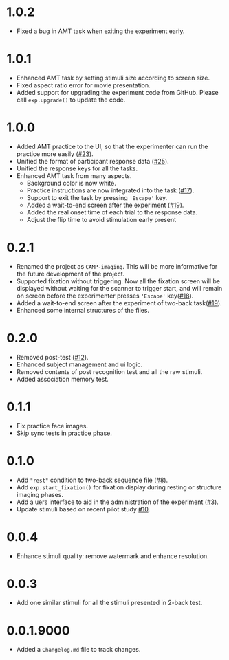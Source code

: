 # 1.0.2

* Fixed a bug in AMT task when exiting the experiment early.

# 1.0.1

* Enhanced AMT task by setting stimuli size according to screen size.
* Fixed aspect ratio error for movie presentation.
* Added support for upgrading the experiment code from GitHub. Please call `exp.upgrade()` to update the code.

# 1.0.0

* Added AMT practice to the UI, so that the experimenter can run the practice more easily ([#23](https://github.com/psychelzh/CAMP-imaging/issues/23)).
* Unified the format of participant response data ([#25](https://github.com/CAMP-BNU/CAMP-imaging/issues/25)).
* Unified the response keys for all the tasks.
* Enhanced AMT task from many aspects.
  * Background color is now white.
  * Practice instructions are now integrated into the task ([#17](https://github.com/CAMP-BNU/CAMP-imaging/issues/17)).
  * Support to exit the task by pressing `'Escape'` key.
  * Added a wait-to-end screen after the experiment ([#19](https://github.com/CAMP-BNU/CAMP-imaging/issues/19)).
  * Added the real onset time of each trial to the response data.
  * Adjust the flip time to avoid stimulation early present

# 0.2.1

* Renamed the project as `CAMP-imaging`. This will be more informative for the future development of the project.
* Supported fixation without triggering. Now all the fixation screen will be displayed without waiting for the scanner to trigger start, and will remain on screen before the experimenter presses `'Escape'` key([#18](https://github.com/psychelzh/CAMP-imaging/issues/18)).
* Added a wait-to-end screen after the experiment of two-back task([#19](https://github.com/psychelzh/CAMP-imaging/issues/19)).
* Enhanced some internal structures of the files.

# 0.2.0

* Removed post-test ([#12](https://github.com/psychelzh/wm-fmri/issues/12)).
* Enhanced subject management and ui logic.
* Removed contents of post recognition test and all the raw stimuli.
* Added association memory test.

# 0.1.1

* Fix practice face images.
* Skip sync tests in practice phase.

# 0.1.0

* Add `"rest"` condition to two-back sequence file ([#8](https://github.com/psychelzh/wm-fmri/issues/8)).
* Add `exp.start_fixation()` for fixation display during resting or structure imaging phases.
* Add a uers interface to aid in the administration of the experiment ([#3](https://github.com/psychelzh/wm-fmri/issues/3)).
* Update stimuli based on recent pilot study [#10](https://github.com/psychelzh/wm-fmri/issues/10).

# 0.0.4

* Enhance stimuli quality: remove watermark and enhance resolution.

# 0.0.3

* Add one similar stimuli for all the stimuli presented in 2-back test.

# 0.0.1.9000

* Added a `Changelog.md` file to track changes.
